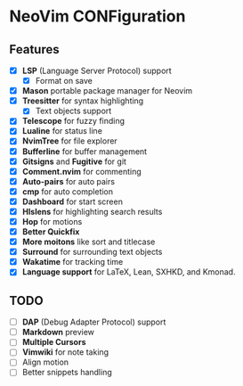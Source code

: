 # NeoVim CONFiguration

## Features
- [x] **LSP** (Language Server Protocol) support
    - [x] Format on save
- [x] **Mason** portable package manager for Neovim
- [x] **Treesitter** for syntax highlighting
    - [x] Text objects support
- [x] **Telescope** for fuzzy finding
- [x] **Lualine** for status line
- [x] **NvimTree** for file explorer
- [x] **Bufferline** for buffer management
- [x] **Gitsigns** and **Fugitive** for git
- [x] **Comment.nvim** for commenting
- [x] **Auto-pairs** for auto pairs
- [x] **cmp** for auto completion
- [x] **Dashboard** for start screen
- [x] **Hlslens** for highlighting search results
- [x] **Hop** for motions
- [x] **Better Quickfix**
- [x] **More moitons** like sort and titlecase
- [x] **Surround** for surrounding text objects
- [x] **Wakatime** for tracking time
- [x] **Language support** for LaTeX, Lean, SXHKD, and Kmonad.

## TODO
- [ ] **DAP** (Debug Adapter Protocol) support
- [ ] **Markdown** preview
- [ ] **Multiple Cursors**
- [ ] **Vimwiki** for note taking
- [ ] Align motion
- [ ] Better snippets handling
